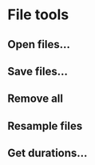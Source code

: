 # File tools

## Open files...

## Save files...

## Remove all

## Resample files

## Get durations...
